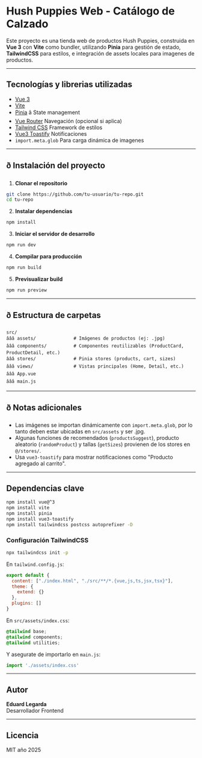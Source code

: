 
# Hush Puppies Web - Catálogo de Calzado

Este proyecto es una tienda web de productos Hush Puppies, construida en **Vue 3** con **Vite** como bundler, utilizando **Pinia** para gestión de estado, **TailwindCSS** para estilos, e integración de assets locales para imagenes de productos.

---

## Tecnologí­as y libreri­as utilizadas

- [Vue 3](https://vuejs.org/)
- [Vite](https://vitejs.dev/)
- [Pinia](https://pinia.vuejs.org/) â State management
- [Vue Router](https://router.vuejs.org/) Navegación (opcional si aplica)
- [Tailwind CSS](https://tailwindcss.com/) Framework de estilos
- [Vue3 Toastify](https://vue3-toastify.js.org/) Notificaciones
- `import.meta.glob` Para carga dinámica de imagenes

---

## ð Instalación del proyecto

1. **Clonar el repositorio**

```bash
git clone https://github.com/tu-usuario/tu-repo.git
cd tu-repo
```

2. **Instalar dependencias**

```bash
npm install
```

3. **Iniciar el servidor de desarrollo**

```bash
npm run dev
```

4. **Compilar para producción**

```bash
npm run build
```

5. **Previsualizar build**

```bash
npm run preview
```

---

## ð Estructura de carpetas

```
src/
âââ assets/              # Imágenes de productos (ej: .jpg)
âââ components/          # Componentes reutilizables (ProductCard, ProductDetail, etc.)
âââ stores/              # Pinia stores (products, cart, sizes)
âââ views/               # Vistas principales (Home, Detail, etc.)
âââ App.vue
âââ main.js
```

---

## ð Notas adicionales

- Las imágenes se importan dinámicamente con `import.meta.glob`, por lo tanto deben estar ubicadas en `src/assets` y ser .jpg.
- Algunas funciones de recomendados (`productsSuggest`), producto aleatorio (`randomProduct`) y tallas (`getSizes`) provienen de los stores en `@/stores/`.
- Usa `vue3-toastify` para mostrar notificaciones como "Producto agregado al carrito".

---

##  Dependencias clave

```bash
npm install vue@^3
npm install vite
npm install pinia
npm install vue3-toastify
npm install tailwindcss postcss autoprefixer -D
```

### Configuración TailwindCSS

```bash
npx tailwindcss init -p
```

En `tailwind.config.js`:

```js
export default {
  content: ["./index.html", "./src/**/*.{vue,js,ts,jsx,tsx}"],
  theme: {
    extend: {}
  },
  plugins: []
}
```

En `src/assets/index.css`:

```css
@tailwind base;
@tailwind components;
@tailwind utilities;
```

Y asegurate de importarlo en `main.js`:

```js
import './assets/index.css'
```

---

## Autor

**Eduard Legarda**  
Desarrollador Frontend  

---

## Licencia

MIT año 2025
